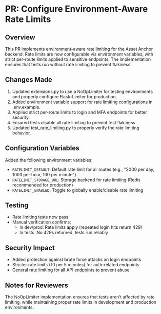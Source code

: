 # PR: Configure Environment-Aware Rate Limits

## Overview
This PR implements environment-aware rate limiting for the Asset Anchor backend. Rate limits are now configurable via environment variables, with strict per-route limits applied to sensitive endpoints. The implementation ensures that tests run without rate limiting to prevent flakiness.

## Changes Made
1. Updated extensions.py to use a NoOpLimiter for testing environments and properly configure Flask-Limiter for production.
2. Added environment variable support for rate limiting configurations in .env.example.
3. Applied strict per-route limits to login and MFA endpoints for better security.
4. Ensured tests disable all rate limiting to prevent test flakiness.
5. Updated test_rate_limiting.py to properly verify the rate limiting behavior.

## Configuration Variables
Added the following environment variables:
- `RATELIMIT_DEFAULT`: Default rate limit for all routes (e.g., "3000 per day, 1000 per hour, 100 per minute")
- `RATELIMIT_STORAGE_URL`: Storage backend for rate limiting (Redis recommended for production)
- `RATELIMIT_ENABLED`: Toggle to globally enable/disable rate limiting

## Testing
- Rate limiting tests now pass
- Manual verification confirms:
  - In dev/prod: Rate limits apply (repeated login hits return 429)
  - In tests: No 429s returned, tests run reliably

## Security Impact
- Added protection against brute force attacks on login endpoints
- Stricter rate limits (10 per 5 minutes) for auth-related endpoints
- General rate limiting for all API endpoints to prevent abuse

## Notes for Reviewers
The NoOpLimiter implementation ensures that tests aren't affected by rate limiting, while maintaining proper rate limits in development and production environments.
